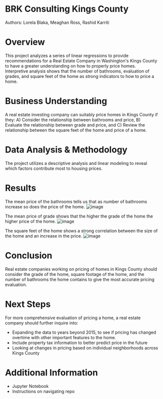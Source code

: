 # BRK Consulting Kings County
Authors: Lorela Blaka, Meaghan Ross, Rashid Karriti
# Overview
This project analyzes a series of linear regressions to provide recommendations for a Real Estate Company in Washington's Kings County to have a greater understanding on how to properly price homes. Interpretive analysis shows that the number of bathrooms, evaluation of grades, and square feet of the home as strong indicators to how to price a home. 
# Business Understanding 
A real estate investing company can suitably price homes in Kings County if they: A) Consider the relationship between bathrooms and price, B) Evaluate the relationship between grade and price, and C) Review the relationship between the square feet of the home and price of a home.
# Data Analysis & Methodology
The project utilizes a descriptive analysis and linear modeling to reveal which factors contribute most to housing prices. 
# Results
The mean price of the bathrooms tells us that as number of bathrooms increase so does the price of the home. 
![image](https://user-images.githubusercontent.com/82670256/130840042-8200ffe0-0915-4593-955d-57662aa8c14d.png)


The mean price of grade shows that the higher the grade of the home the higher price of the home.
![image](https://user-images.githubusercontent.com/82670256/130840054-bff52739-19a0-4bea-8d85-91c9d9824851.png)

The square feet of the home shows a strong correlation between the size of the home and an increase in the price. 
![image](https://user-images.githubusercontent.com/82670256/130840159-0907af19-f73f-4152-8ddb-1f2207fc73f9.png)

# Conclusion 
Real estate companies working on pricing of homes in Kings County should consider the grade of the home, square footage of the home, and the number of bathrooms the home contains to give the most accurate pricing evaluation.  
# Next Steps
For more comprehensive evaluation of pricing a home, a real estate company should further inquire into:
- Expanding the data to years beyond 2015, to see if pricing has changed overtime with other important features to the home.
- Include property tax information to better predict price in the future
- Looking at changes in pricing based on individual neighborhoods across Kings County

# Additional Information 
- Jupyter Notebook
- Instructions on navigating repo 
